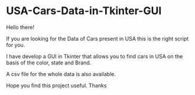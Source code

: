 # USA-Cars-Data-in-Tkinter-GUI

Hello there!

If you are looking for the Data of Cars present in USA
this is the right script for you.

I have develop a GUI in Tkinter that allows you
to find cars in USA on the basis of the color, state
and Brand. 

A csv file for the whole data is also available.

Hope you find this project useful.
Thanks
